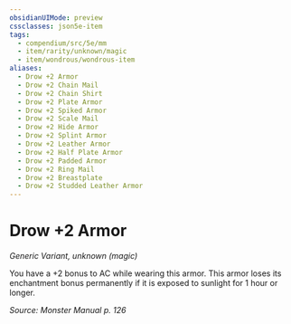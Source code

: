 ```yaml
---
obsidianUIMode: preview
cssclasses: json5e-item
tags:
  - compendium/src/5e/mm
  - item/rarity/unknown/magic
  - item/wondrous/wondrous-item
aliases:
  - Drow +2 Armor
  - Drow +2 Chain Mail
  - Drow +2 Chain Shirt
  - Drow +2 Plate Armor
  - Drow +2 Spiked Armor
  - Drow +2 Scale Mail
  - Drow +2 Hide Armor
  - Drow +2 Splint Armor
  - Drow +2 Leather Armor
  - Drow +2 Half Plate Armor
  - Drow +2 Padded Armor
  - Drow +2 Ring Mail
  - Drow +2 Breastplate
  - Drow +2 Studded Leather Armor
---
```

# Drow +2 Armor
*Generic Variant, unknown (magic)*  


You have a +2 bonus to AC while wearing this armor. This armor loses its enchantment bonus permanently if it is exposed to sunlight for 1 hour or longer.

*Source: Monster Manual p. 126*
